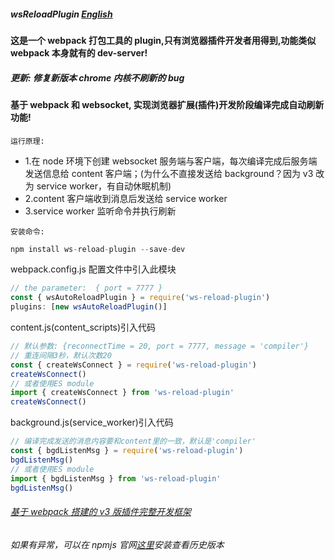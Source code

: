 ##### wsReloadPlugin [English](https://github.com/xzz2021/wsReloadPlugin/blob/main/README.md)

#### 这是一个 webpack 打包工具的 plugin,只有浏览器插件开发者用得到,功能类似 webpack 本身就有的 dev-server!

##### 更新: 修复新版本 chrome 内核不刷新的 bug

#### 基于 webpack 和 websocket, 实现浏览器扩展(插件)开发阶段编译完成自动刷新功能!

`运行原理:`

- 1.在 node 环境下创建 websocket 服务端与客户端，每次编译完成后服务端发送信息给 content 客户端；(为什么不直接发送给 background？因为 v3 改为 service worker，有自动休眠机制)
- 2.content 客户端收到消息后发送给 service worker
- 3.service worker 监听命令并执行刷新

`安装命令:`

```js
npm install ws-reload-plugin --save-dev
```

webpack.config.js 配置文件中引入此模块

```js
// the parameter:  { port = 7777 }
const { wsAutoReloadPlugin } = require('ws-reload-plugin')
plugins: [new wsAutoReloadPlugin()]
```

content.js(content_scripts)引入代码

```js
// 默认参数: {reconnectTime = 20, port = 7777, message = 'compiler'}
// 重连间隔3秒，默认次数20
const { createWsConnect } = require('ws-reload-plugin')
createWsConnect()
// 或者使用ES module
import { createWsConnect } from 'ws-reload-plugin'
createWsConnect()
```

background.js(service_worker)引入代码

```js
// 编译完成发送的消息内容要和content里的一致，默认是'compiler'
const { bgdListenMsg } = require('ws-reload-plugin')
bgdListenMsg()
// 或者使用ES module
import { bgdListenMsg } from 'ws-reload-plugin'
bgdListenMsg()
```

###### [基于 webpack 搭建的 v3 版插件完整开发框架](https://github.com/xzz2021/crx-cli)

###### 如果有异常，可以在 npmjs 官网[这里](https://www.npmjs.com/package/ws-reload-plugin?activeTab=readme)安装查看历史版本
